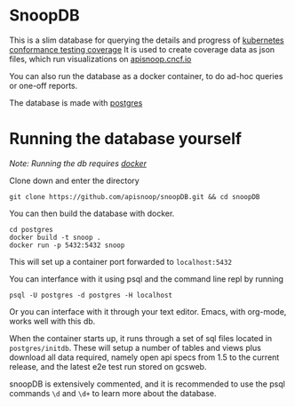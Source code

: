 # SnoopDB


This is a slim database for querying the details and progress of [kubernetes conformance testing coverage](https://github.com/cncf/k8s-conformance)
It is used to create coverage data as json files, which run visualizations on [apisnoop.cncf.io](https://apisnoop.cncf.io)

You can also run the database as a docker container, to do ad-hoc queries or one-off reports.

The database is made with [postgres](https://www.postgresql.org/)

# Running the database yourself
_Note: _Running the db requires [docker](https://docker.com)__

Clone down and enter the directory

```shell
git clone https://github.com/apisnoop/snoopDB.git && cd snoopDB
```

You can then build the database with docker.

```shell
cd postgres
docker build -t snoop .
docker run -p 5432:5432 snoop
```

This will set up a container port forwarded to `localhost:5432`

You can interfance with it using psql and the command line repl by running

```
psql -U postgres -d postgres -H localhost
````

Or you can interface with it through your text editor.  Emacs, with org-mode, works well with this db.

When the container starts up, it runs through a set of sql files located in `postgres/initdb`.  These will setup a number of tables and views plus download all data required, namely open api specs from 1.5 to the current release, and the latest e2e test run stored on gcsweb.

snoopDB is extensively commented, and it is recommended to use the psql commands `\d` and `\d+` to learn more about the database.
